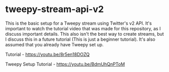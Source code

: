 # tweepy-stream-api-v2
This is the basic setup for a Tweepy stream using Twitter's v2 API.
It's important to watch the tutorial video that was made for this repository, as I discuss important details.
This also isn't the best way to create streams, but I discuss this in a future tutorial (This is just a beginner tutorial).
It's also assumed that you already have Tweepy set up.

Tutorial - https://youtu.be/8r5en18DOZQ

Tweepy Setup Tutorial - https://youtu.be/BdmUhQnPToM
